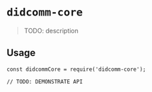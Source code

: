 # `didcomm-core`

> TODO: description

## Usage

```
const didcommCore = require('didcomm-core');

// TODO: DEMONSTRATE API
```
